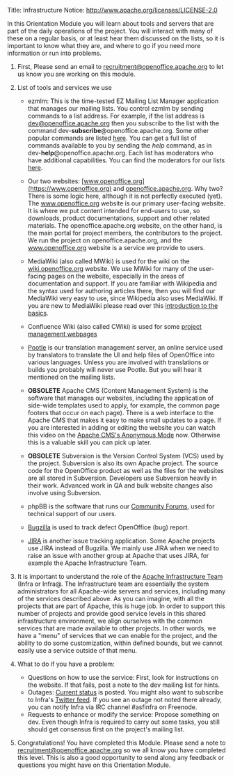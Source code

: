 Title:     Infrastructure
Notice: http://www.apache.org/licenses/LICENSE-2.0

In this Orientation Module you will learn about tools and servers that are part of the daily operations of the project. You will interact with many of these on a regular basis, or at least hear them discussed on the lists, so it is important to know what they are, and where to go if you need more information or run into problems.

1. First, Please send an email to [recruitment@openoffice.apache.org](mailto:recruitment@openoffice.apache.org?subject=Starting%20Infrastructure%20Module) to let us know you are working on this module.

1. List of tools and services we use

   * ezmlm: This is the time-tested EZ Mailing List Manager application that manages our mailing lists. You control ezmlm by sending commands to a list address. For example, if the list address is dev@openoffice.apache.org then you subscribe to the list with the command dev-**subscribe**@openoffice.apache.org. Some other popular commands are listed [here](https://www.apache.org/foundation/mailinglists.html). You can get a full list of commands available to you by sending the *help* command, as in dev-**help**@openoffice.apache.org. Each list has moderators who have additional capabilities. You can find the moderators for our lists [here](/pmc-faqs.html#mailing-lists).

   * Our two websites: [www.openoffice.org](https://www.openoffice.org) and [openoffice.apache.org](/). Why two? There is some logic here, although it is not perfectly executed (yet). The www.openoffice.org website is our primary user-facing website. It is where we put content intended for end-users to use, so downloads, product documentations, support and other related materials. The openoffice.apache.org website, on the other hand, is the main portal for project members, the contributors to the project. We run the project on openoffice.apache.org, and the www.openoffice.org website is a service we provide to users.

   * MediaWiki (also called MWiki) is used for the wiki on the [wiki.openoffice.org](https://wiki.openoffice.org/wiki/Main_Page) website. We use MWiki for many of the user-facing pages on the website, especially in the areas of documentation and support. If you are familiar with Wikipedia and the syntax used for authoring articles there, then you will find our MediaWiki very easy to use, since Wikipedia also uses MediaWiki. If you are new to MediaWiki please read over this [introduction to the basics](https://meta.wikimedia.org/wiki/Help:Editing).

   * Confluence Wiki (also called CWiki) is used for some [project management webpages](https://cwiki.apache.org/confluence/display/OOOUSERS/Wiki+Home)

   * [Pootle](https://translate.apache.org) is our translation management server, an online service used by translators to translate the UI and help files of OpenOffice into various languages. Unless you are involved with translations or builds you probably will never use Pootle. But you will hear it mentioned on the mailing lists.

   * **OBSOLETE** Apache CMS (Content Management System) is the software that manages our websites, including the application of side-wide templates used to apply, for example, the common page footers that occur on each page). There is a web interface to the Apache CMS that makes it easy to make small updates to a page. If you are interested in adding or editing the website you can watch this video on the [Apache CMS's Anonymous Mode](https://www.youtube.com/watch?v=7fvg1pfHLhE) now. Otherwise this is a valuable skill you can pick up later.

   * **OBSOLETE** Subversion is the Version Control System (VCS) used by the project. Subversion is also its own Apache project. The source code for the OpenOffice product as well as the files for the websites are all stored in Subversion. Developers use Subversion heavily in their work. Advanced work in QA and bulk website changes also involve using Subversion.

   * phpBB is the software that runs our [Community Forums](https://forum.openoffice.org/en/forum/), used for technical support of our users.

   * [Bugzilla](https://issues.apache.org/ooo/) is used to track defect OpenOffice (bug) report.

   * [JIRA](https://issues.apache.org/jira/) is another issue tracking application. Some Apache projects use JIRA instead of Bugzilla. We mainly use JIRA when we need to raise an issue with another group at Apache that uses JIRA, for example the Apache Infrastructure Team.

1. It is important to understand the role of the [Apache Infrastructure Team](https://www.apache.org/dev/infrastructure.html) (Infra or Infra@. The Infrastructure team are essentially the system administrators for all Apache-wide servers and services, including many of the services described above. As you can imagine, with all the projects that are part of Apache, this is huge job. In order to support this number of projects and provide good service levels in this shared infrastructure environment, we align ourselves with the common services that are made available to other projects. In other words, we have a "menu" of services that we can enable for the project, and the ability to do some customization, within defined bounds, but we cannot easily use a service outside of that menu.

1. What to do if you have a problem:

   * Questions on how to use the service: First, look for instructions on the website. If that fails, post a note to the dev mailing list for hints.
   * Outages: [Current status](https://monitoring.apache.org/status/) is posted. You might also want to subscribe to Infra's [Twitter feed](https://twitter.com/infrabot). If you see an outage not noted there already, you can notify Infra via IRC channel #asfinfra on Freenode.
   * Requests to enhance or modify the service: Propose something on dev. Even though Infra is required to carry out some tasks, you still should get consensus first on the project's mailing list.

1. Congratulations! You have completed this Module. Please send a note to [recruitment@openoffice.apache.org](mailto:recruitment@openoffice.apache.org?subject=Completed%20Infrastructure%20Module) so we all know you have completed this level. This is also a good opportunity to send along any feedback or questions you might have on this Orientation Module.
